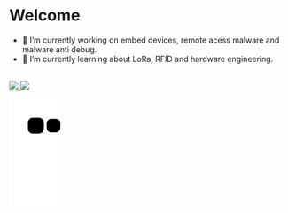 # Welcome

- 📁 I’m currently working on embed devices, remote acess malware and malware anti debug.
- 🔌 I’m currently learning about LoRa, RFID and hardware engineering.
<br/>
<div>
    <a href="https://github.com/psallesdev">
    <img height="150em" src="https://github-readme-stats.vercel.app/api?username=psallesdev&show_icons=true&bg_color=161B22&include_all_commits=true&count_private=true"/>
    <img height="150em" src="https://github-readme-stats.vercel.app/api/top-langs/?username=psallesdev&layout=compact&langs_count=16&bg_color=161B22"/>
</div>

![snake gif](https://github.com/PSalleSDev/PSalleSDev/blob/output/github-contribution-grid-snake.svg)
